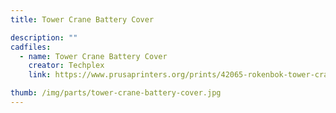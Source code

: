 ```yaml
---
title: Tower Crane Battery Cover

description: ""
cadfiles:
  - name: Tower Crane Battery Cover
    creator: Techplex
    link: https://www.prusaprinters.org/prints/42065-rokenbok-tower-crane-battery-cover

thumb: /img/parts/tower-crane-battery-cover.jpg
---
```


